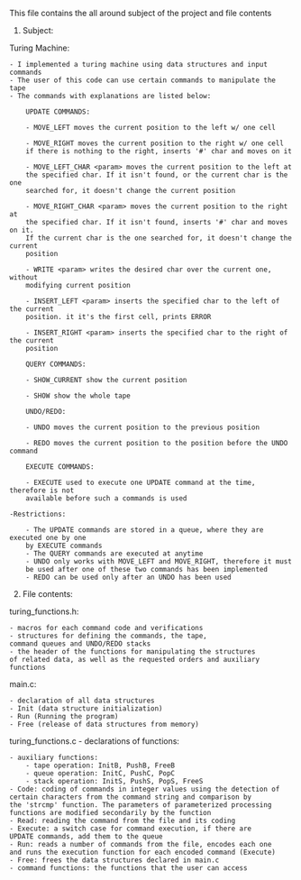 
This file contains the all around subject of the project and file contents

1. Subject:

Turing Machine:
    
    - I implemented a turing machine using data structures and input commands
    - The user of this code can use certain commands to manipulate the tape
    - The commands with explanations are listed below:

        UPDATE COMMANDS:

        - MOVE_LEFT moves the current position to the left w/ one cell
   
        - MOVE_RIGHT moves the current position to the right w/ one cell
        if there is nothing to the right, inserts '#' char and moves on it

        - MOVE_LEFT_CHAR <param> moves the current position to the left at
        the specified char. If it isn't found, or the current char is the one
        searched for, it doesn't change the current position

        - MOVE_RIGHT_CHAR <param> moves the current position to the right at
        the specified char. If it isn't found, inserts '#' char and moves on it.
        If the current char is the one searched for, it doesn't change the current
        position

        - WRITE <param> writes the desired char over the current one, without
        modifying current position

        - INSERT_LEFT <param> inserts the specified char to the left of the current
        position. it it's the first cell, prints ERROR

        - INSERT_RIGHT <param> inserts the specified char to the right of the current
        position

        QUERY COMMANDS:

        - SHOW_CURRENT show the current position

        - SHOW show the whole tape

        UNDO/REDO:

        - UNDO moves the current position to the previous position

        - REDO moves the current position to the position before the UNDO command

        EXECUTE COMMANDS:

        - EXECUTE used to execute one UPDATE command at the time, therefore is not
        available before such a commands is used

    -Restrictions:

        - The UPDATE commands are stored in a queue, where they are executed one by one
        by EXECUTE commands
        - The QUERY commands are executed at anytime
        - UNDO only works with MOVE_LEFT and MOVE_RIGHT, therefore it must
        be used after one of these two commands has been implemented
        - REDO can be used only after an UNDO has been used

2. File contents:

turing_functions.h:

    - macros for each command code and verifications
    - structures for defining the commands, the tape,
    command queues and UNDO/REDO stacks
    - the header of the functions for manipulating the structures
    of related data, as well as the requested orders and auxiliary functions

main.c:

    - declaration of all data structures
    - Init (data structure initialization)
    - Run (Running the program)
    - Free (release of data structures from memory)

turing_functions.c - declarations of functions:

    - auxiliary functions:
        - tape operation: InitB, PushB, FreeB
        - queue operation: InitC, PushC, PopC
        - stack operation: InitS, PushS, PopS, FreeS
    - Code: coding of commands in integer values using the detection of
    certain characters from the command string and comparison by
    the 'strcmp' function. The parameters of parameterized processing
    functions are modified secondarily by the function
    - Read: reading the command from the file and its coding
    - Execute: a switch case for command execution, if there are
    UPDATE commands, add them to the queue
    - Run: reads a number of commands from the file, encodes each one
    and runs the execution function for each encoded command (Execute)
    - Free: frees the data structures declared in main.c
    - command functions: the functions that the user can access